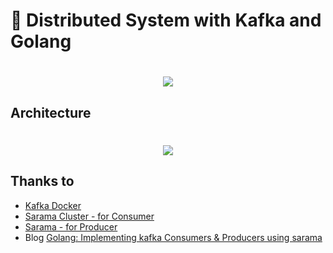 # :mage: Distributed System with Kafka and Golang
<h1 align="center">
<img src="https://user-images.githubusercontent.com/36944931/89745397-ca025700-dadd-11ea-8cf7-3e754c2ee113.png"/>
</h1>

## Architecture
<h1 align="center">
<img src="https://user-images.githubusercontent.com/36944931/89745396-c969c080-dadd-11ea-994f-8f7920570010.png"/>
</h1>

## Thanks to
* [Kafka Docker](https://github.com/simplesteph/kafka-stack-docker-compose)
* [Sarama Cluster - for Consumer](https://github.com/bsm/sarama-cluster)
* [Sarama - for Producer](https://github.com/Shopify/sarama)
* Blog [Golang: Implementing kafka Consumers & Producers using sarama](https://ednsquare.com/story/golang-implementing-kafka-consumers-using-sarama------J1JS3J)
